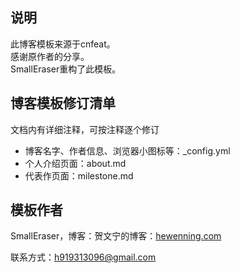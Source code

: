## 说明

此博客模板来源于cnfeat。  
感谢原作者的分享。  
SmallEraser重构了此模板。

## 博客模板修订清单

文档内有详细注释，可按注释逐个修订

* 博客名字、作者信息、浏览器小图标等：_config.yml 
* 个人介绍页面：about.md
* 代表作页面：milestone.md

## 模板作者

SmallEraser，博客：贺文宁的博客：[hewenning.com](hewenning.com)

联系方式：h919313096@gmail.com


